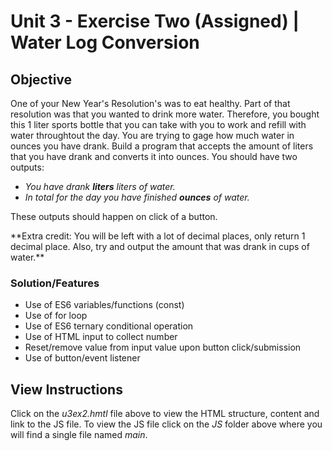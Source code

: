 # Unit 3 - Exercise Two (Assigned) | Water Log Conversion

## Objective

One of your New Year's Resolution's was to eat healthy. Part of that resolution was that you wanted to drink more water. Therefore, you bought this 1 liter sports bottle that you can take with you to work and refill with water throughtout the day. You are trying to gage how much water in ounces you have drank. Build a program that accepts the amount of liters that you have drank and converts it into ounces. You should have two outputs:

- _You have drank **liters** liters of water._
- _In total for the day you have finished **ounces** of water._

These outputs should happen on click of a button.

\*\*Extra credit: You will be left with a lot of decimal places, only return 1 decimal place. Also, try and output the amount that was drank in cups of water.\*\*

### Solution/Features

- Use of ES6 variables/functions (const)
- Use of for loop
- Use of ES6 ternary conditional operation
- Use of HTML input to collect number
- Reset/remove value from input value upon button click/submission
- Use of button/event listener

## View Instructions

Click on the _u3ex2.hmtl_ file above to view the HTML structure, content and link to the JS file. To view the JS file click on the _JS_ folder above where you will find a single file named _main_.

